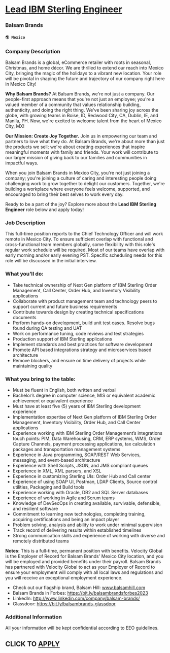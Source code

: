 # [Lead IBM Sterling Engineer](https://www.remotewlb.com/apply/lead-ibm-sterling-engineer-66341)  
### Balsam Brands  
#### `🌎 Mexico`  

### Company Description

Balsam Brands is a global, eCommerce retailer with roots in seasonal, Christmas, and home décor. We are thrilled to extend our reach into Mexico City, bringing the magic of the holidays to a vibrant new location. Your role will be pivotal in shaping the future and trajectory of our company right here in Mexico City!

 **Why Balsam Brands?** At Balsam Brands, we're not just a company. Our people-first approach means that you're not just an employee; you're a valued member of a community that values relationship building, authenticity, and doing the right thing. We've been sharing joy across the globe, with growing teams in Boise, ID, Redwood City, CA, Dublin, IE, and Manila, PH. Now, we're excited to welcome talent from the heart of Mexico City, MX!

 **Our Mission: Create Joy Together.** Join us in empowering our team and partners to love what they do. At Balsam Brands, we're about more than just the products we sell; we're about creating experiences that inspire meaningful moments with family and friends. Your work will contribute to our larger mission of giving back to our families and communities in impactful ways.

When you join Balsam Brands in Mexico City, you're not just joining a company; you're joining a culture of caring and interesting people doing challenging work to grow together to delight our customers. Together, we're building a workplace where everyone feels welcome, supported, and encouraged to bring their best selves to work every day.

Ready to be a part of the joy? Explore more about the **Lead IBM Sterling Engineer** role below and apply today!

### Job Description

This full-time position reports to the Chief Technology Officer and will work remote in Mexico City. To ensure sufficient overlap with functional and cross-functional team members globally, some flexibility with this role's regular work schedule will be required. Most of our teams have overlap with early morning and/or early evening PST. Specific scheduling needs for this role will be discussed in the initial interview.

### What you’ll do:

  * Take technical ownership of Next Gen platform of IBM Sterling Order Management, Call Center, Order Hub, and Inventory Visibility applications
  * Collaborate with product management team and technology peers to support current and future business requirements
  * Contribute towards design by creating technical specifications documents
  * Perform hands-on development, build unit test cases. Resolve bugs found during QA testing and UAT
  * Work on performance tuning, code reviews and test strategies
  * Production support of IBM Sterling applications
  * Implement standards and best practices for software development
  * Promote API based integrations strategy and microservices based architecture
  * Remove blockers, and ensure on time delivery of projects while maintaining quality

### What you bring to the table:

  * Must be fluent in English, both written and verbal
  * Bachelor’s degree in computer science, MIS or equivalent academic achievement or equivalent experience
  * Must have at least five (5) years of IBM Sterling development experience
  * Implementation expertise of Next Gen platform of IBM Sterling Order Management, Inventory Visibility, Order Hub, and Call Center applications
  * Experience working with IBM Sterling Order Management’s integrations touch points: PIM, Data Warehousing, CRM, ERP systems, WMS, Order Capture Channels, payment processing applications, tax calculation packages and transportation management systems
  * Experience in Java programming, SOAP/REST Web Services, messaging, and event-based architecture
  * Experience with Shell Scripts, JSON, and JMS compliant queues
  * Experience in XML, XML parsers, and XSL
  * Experience in customizing Sterling UIs: Order Hub and Call center
  * Experience of using SOAP UI, Postman, LDAP Clients, Source control utilities, Packaging and Build tools
  * Experience working with Oracle, DB2 and SQL Server databases
  * Experience of working in Agile and Scrum teams
  * Knowledge of DevSecOps in creating available, survivable, defensible, and resilient software
  * Commitment to learning new technologies, completing training, acquiring certifications and being an impact player 
  * Problem solving, analysis and ability to work under minimal supervision
  * Track record of delivering results within established timelines
  * Strong communication skills and experience of working with diverse and remotely distributed teams

**Notes:** This is a full-time, permanent position with benefits. Velocity Global is the Employer of Record for Balsam Brands' Mexico City location, and you will be employed and provided benefits under their payroll. Balsam Brands has partnered with Velocity Global to act as your Employer of Record to ensure your employment will comply with all local laws and regulations and you will receive an exceptional employment experience.

  * Check out our flagship brand, Balsam Hill: www.balsamhill.com 
  * Balsam Brands in Forbes: https://bit.ly/balsambrandsforbes2023 
  * LinkedIn: http://www.linkedin.com/company/balsam-brands/ 
  * Glassdoor: https://bit.ly/balsambrands-glassdoor 

### Additional Information

All your information will be kept confidential according to EEO guidelines.

  
## CLICK TO [APPLY](https://www.remotewlb.com/apply/lead-ibm-sterling-engineer-66341)

